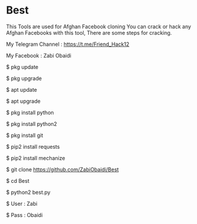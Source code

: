 # Best
This Tools are used for Afghan Facebook cloning
You can crack or hack any Afghan Facebooks with this tool, 
There are some steps for cracking. 

My Telegram Channel :
https://t.me/Friend_Hack12

My Facebook : Zabi Obaidi

$ pkg update

$ pkg upgrade

$ apt update

$ apt upgrade

$ pkg install python

$ pkg install python2

$ pkg install git

$ pip2 install requests

$ pip2 install mechanize

$ git clone https://github.com/ZabiObaidi/Best 

$ cd Best 

$ python2 best.py 

$ User : Zabi

$ Pass : Obaidi 
